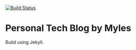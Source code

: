 [![Build Status](https://travis-ci.org/myleshk/dev-blog.svg?branch=master)](https://travis-ci.org/myleshk/dev-blog)

# Personal Tech Blog by Myles

Build using Jekyll.